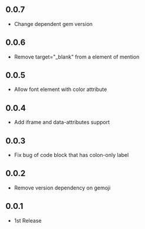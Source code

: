 ## 0.0.7
* Change dependent gem version

## 0.0.6
* Remove target="_blank" from a element of mention

## 0.0.5
* Allow font element with color attribute

## 0.0.4
* Add iframe and data-attributes support

## 0.0.3
* Fix bug of code block that has colon-only label

## 0.0.2
* Remove version dependency on gemoji

## 0.0.1
* 1st Release
